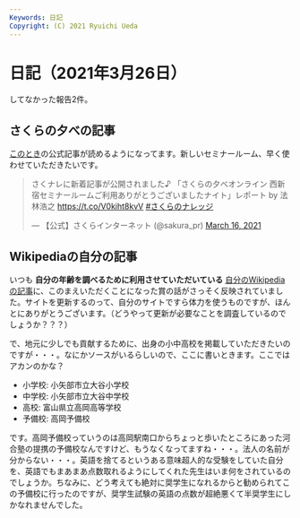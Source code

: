 ```yaml
---
Keywords: 日記
Copyright: (C) 2021 Ryuichi Ueda
---
```


# 日記（2021年3月26日）

してなかった報告2件。

## さくらの夕べの記事

[このとき](/?post=20200226)の公式記事が読めるようになってます。新しいセミナールーム、早く使わせていただきたいです。

<blockquote class="twitter-tweet" data-partner="tweetdeck"><p lang="ja" dir="ltr">さくナレに新着記事が公開されました♪ 「さくらの夕べオンライン 西新宿セミナールームご利用ありがとうございましたナイト」レポート by 法林浩之 <a href="https://t.co/V0kiht8kvV">https://t.co/V0kiht8kvV</a> <a href="https://twitter.com/hashtag/%E3%81%95%E3%81%8F%E3%82%89%E3%81%AE%E3%83%8A%E3%83%AC%E3%83%83%E3%82%B8?src=hash&amp;ref_src=twsrc%5Etfw">#さくらのナレッジ</a></p>&mdash; 【公式】さくらインターネット (@sakura_pr) <a href="https://twitter.com/sakura_pr/status/1371656747321077765?ref_src=twsrc%5Etfw">March 16, 2021</a></blockquote>
<script async src="https://platform.twitter.com/widgets.js" charset="utf-8"></script>


## Wikipediaの自分の記事

いつも **自分の年齢を調べるために利用させていただいている** [自分のWikipediaの記事](https://ja.wikipedia.org/wiki/%E4%B8%8A%E7%94%B0%E9%9A%86%E4%B8%80)に、このまえいただくことになった賞の話がさっそく反映されていました。サイトを更新するのって、自分のサイトですら体力を使うものですが、ほんとにありがとうございます。（どうやって更新が必要なことを調査しているのでしょうか？？？）


で、地元に少しでも貢献するために、出身の小中高校を掲載していただきたいのですが・・・。なにかソースがいるらしいので、ここに書いときます。ここではアカンのかな？

* 小学校: 小矢部市立大谷小学校
* 中学校: 小矢部市立大谷中学校
* 高校: 富山県立高岡高等学校
* 予備校: 高岡予備校

です。高岡予備校っていうのは高岡駅南口からちょっと歩いたところにあった河合塾の提携の予備校なんですけど、もうなくなってますね・・・。法人の名前が分からない・・・。英語を捨てるというある意味超人的な受験をしていた自分を、英語でもまあまあ点数取れるようにしてくれた先生はいま何をされているのでしょうか。ちなみに、どう考えても絶対に奨学生になれるからと勧められてこの予備校に行ったのですが、奨学生試験の英語の点数が超絶悪くて半奨学生にしかなれませんでした。
